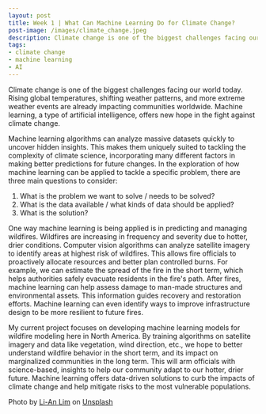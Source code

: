 ```yaml
---
layout: post
title: Week 1 | What Can Machine Learning Do for Climate Change?
post-image: /images/climate_change.jpeg
description: Climate change is one of the biggest challenges facing our world today. Rising global temperatures, shifting weather patterns, and more extreme weather events are already impacting communities worldwide. Machine learning, a type of artificial intelligence, offers new hope in the fight against climate change.
tags:
- climate change
- machine learning
- AI
---
```


Climate change is one of the biggest challenges facing our world today. Rising global temperatures, shifting weather patterns, and more extreme weather events are already impacting communities worldwide. Machine learning, a type of artificial intelligence, offers new hope in the fight against climate change. 

Machine learning algorithms can analyze massive datasets quickly to uncover hidden insights. This makes them uniquely suited to tackling the complexity of climate science, incorporating many different factors in making better predictions for future changes. In the exploration of how machine learning can be applied to tackle a specific problem, there are three main questions to consider:

1. What is the problem we want to solve / needs to be solved?
2. What is the data available / what kinds of data should be applied?
3. What is the solution?

One way machine learning is being applied is in predicting and managing wildfires. Wildfires are increasing in frequency and severity due to hotter, drier conditions. Computer vision algorithms can analyze satellite imagery to identify areas at highest risk of wildfires. This allows fire officials to proactively allocate resources and better plan controlled burns. For example, we can estimate the spread of the fire in the short term, which helps authorities safely evacuate residents in the fire's path. After fires, machine learning can help assess damage to man-made structures and environmental assets. This information guides recovery and restoration efforts. Machine learning can even identify ways to improve infrastructure design to be more resilient to future fires.

My current project focuses on developing machine learning models for wildfire modeling here in North America.  By training algorithms on satellite imagery and data like vegetation, wind direction, etc., we hope to better understand wildfire behavior in the short term, and its impact on marginalized communities in the long term. This will arm officials with science-based, insights to help our community adapt to our hotter, drier future. Machine learning offers data-driven solutions to curb the impacts of climate change and help mitigate risks to the most vulnerable populations.

Photo by [Li-An Lim](https://unsplash.com/@li_anlim) on [Unsplash](https://unsplash.com)